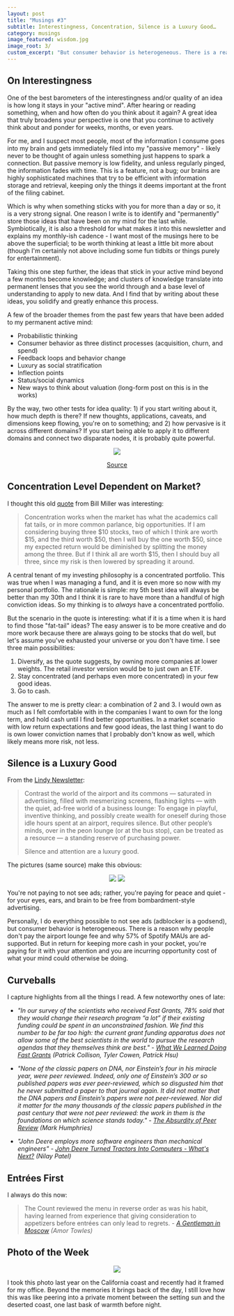 ```yaml
---
layout: post
title: "Musings #3"
subtitle: Interestingness, Concentration, Silence is a Luxury Good…
category: musings
image_featured: wisdom.jpg
image_root: 3/
custom_excerpt: "But consumer behavior is heterogeneous. There is a reason why people don't pay the airport lounge fee and why 57% of Spotify MAUs are ad-supported."
---
```


<!--more-->

## On Interestingness

One of the best barometers of the interestingness and/or quality of an idea is how long it stays in your "active mind". After hearing or reading something, when and how often do you think about it again? A great idea that truly broadens your perspective is one that you continue to actively think about and ponder for weeks, months, or even years.

For me, and I suspect most people, most of the information I consume goes into my brain and gets immediately filed into my "passive memory" - likely never to be thought of again unless something just happens to spark a connection. But passive memory is low fidelity, and unless regularly pinged, the information fades with time. This is a feature, not a bug; our brains are highly sophisticated machines that try to be efficient with information storage and retrieval, keeping only the things it deems important at the front of the filing cabinet.

Which is why when something sticks with you for more than a day or so, it is a very strong signal. One reason I write is to identify and "permanently" store those ideas that have been on my mind for the last while. Symbiotically, it is also a threshold for what makes it into this newsletter and explains my monthly-ish cadence - I want most of the musings here to be above the superficial; to be worth thinking at least a little bit more about (though I'm certainly not above including some fun tidbits or things purely for entertainment).

Taking this one step further, the ideas that stick in your active mind beyond a few months become knowledge; and clusters of knowledge translate into permanent lenses that you see the world through and a base level of understanding to apply to new data. And I find that by writing about these ideas, you solidify and greatly enhance this process.

A few of the broader themes from the past few years that have been added to my permanent active mind:

- Probabilistic thinking
- Consumer behavior as three distinct processes (acquisition, churn, and spend)
- Feedback loops and behavior change
- Luxury as social stratification
- Inflection points
- Status/social dynamics
- New ways to think about valuation (long-form post on this is in the works)

By the way, two other tests for idea quality: 1) if you start writing about it, how much depth is there? If new thoughts, applications, caveats, and dimensions keep flowing, you're on to something; and 2) how pervasive is it across different domains? If you start being able to apply it to different domains and connect two disparate nodes, it is probably quite powerful.

<div class="images">
  <center>
  <img class="img100" src="{{ site.imageurl }}{{ page.image_root }}wisdom.jpg"/>
  <p><a href="https://twitter.com/beco/status/717112009385357316?s=20">Source</a></p>
  </center>
</div>

## Concentration Level Dependent on Market?

I thought this old [quote](https://twitter.com/EightTrack180/status/1409318642039148554?s=20) from Bill Miller was interesting:

> Concentration works when the market has what the academics call fat tails, or in more common parlance, big opportunities. If I am considering buying three $10 stocks, two of which I think are worth $15, and the third worth $50, then I will buy the one worth $50, since my expected return would be diminished by splitting the money among the three. But if I think all are worth $15, then I should buy all three, since my risk is then lowered by spreading it around. 

A central tenant of my investing philosophy is a concentrated portfolio. This was true when I was managing a fund, and it is even more so now with my personal portfolio. The rationale is simple: my 5th best idea will always be better than my 30th and I think it is rare to have more than a handful of high conviction ideas. So my thinking is to *always* have a concentrated portfolio.

But the scenario in the quote is interesting: what if it is a time when it is hard to find those "fat-tail" ideas? The easy answer is to be more creative and do more work because there are always going to be stocks that do well, but let's assume you've exhausted your universe or you don't have time. I see three main possibilities:

1. Diversify, as the quote suggests, by owning more companies at lower weights. The retail investor version would be to just own an ETF.
2. Stay concentrated (and perhaps even more concentrated) in your few good ideas.
3. Go to cash.

The answer to me is pretty clear: a combination of 2 and 3. I would own as much as I felt comfortable with in the companies I want to own for the long term, and hold cash until I find better opportunities. In a market scenario with low return expectations and few good ideas, the last thing I want to do is own lower conviction names that I probably don't know as well, which likely means more risk, not less.

## Silence is a Luxury Good

From the [Lindy Newsletter](https://paulskallas.substack.com/p/creating-an-environment-part-3):

> Contrast the world of the airport and its commons — saturated in advertising, filled with mesmerizing screens, flashing lights — with the quiet, ad-free world of a business lounge: To engage in playful, inventive thinking, and possibly create wealth for oneself during those idle hours spent at an airport, requires silence. But other people’s minds, over in the peon lounge (or at the bus stop), can be treated as a resource — a standing reserve of purchasing power.
> 
> Silence and attention are a luxury good.

The pictures (same source) make this obvious:

<center>
<img class="img70" src="{{ site.imageurl }}{{ page.image_root }}airport1.png"/>
<img class="img70" src="{{ site.imageurl }}{{ page.image_root }}airport2.jpeg"/>
</center>

You're not paying to not see ads; rather, you're paying for peace and quiet - for your eyes, ears, and brain to be free from bombardment-style advertising. 

Personally, I do everything possible to not see ads (adblocker is a godsend), but consumer behavior is heterogeneous. There is a reason why people don't pay the airport lounge fee and why 57% of Spotify MAUs are ad-supported. But in return for keeping more cash in your pocket, you're paying for it with your attention and you are incurring opportunity cost of what your mind could otherwise be doing.

## Curveballs

I capture highlights from all the things I read. A few noteworthy ones of late:

- *"In our survey of the scientists who received Fast Grants, 78% said that they would change their research program “a lot” if their existing funding could be spent in an unconstrained fashion. We find this number to be far too high: the current grant funding apparatus does not allow some of the best scientists in the world to pursue the research agendas that they themselves think are best." - [What We Learned Doing Fast Grants](https://future.a16z.com/what-we-learned-doing-fast-grants/) (Patrick Collison, Tyler Cowen, Patrick Hsu)*

- *"None of the classic papers on DNA, nor Einstein’s four in his miracle year, were peer reviewed. Indeed, only one of Einstein’s 300 or so published papers was ever peer-reviewed, which so disgusted him that he never submitted a paper to that journal again. It did not matter that the DNA papers and Einstein’s papers were not peer-reviewed. Nor did it matter for the many thousands of the classic papers published in the past century that were not peer reviewed: the work in them is the foundations on which science stands today." - [The Absurdity of Peer Review](https://elemental.medium.com/the-absurdity-of-peer-review-1d58e5d9e661) (Mark Humphries)*

- *"John Deere employs more software engineers than mechanical engineers" - [John Deere Turned Tractors Into Computers - What's Next?](https://www.theverge.com/22533735/john-deere-cto-hindman-decoder-interview-right-to-repair-tractors) (Nilay Patel)*

## Entrées First

I always do this now:

> The Count reviewed the menu in reverse order as was his habit, having learned from experience that giving consideration to appetizers before entrées can only lead to regrets. *- [A Gentleman in Moscow](https://www.goodreads.com/book/show/34066798-a-gentleman-in-moscow) (Amor Towles)*
> 

## Photo of the Week

<center>
<img class="img100" src="{{ site.imageurl }}{{ page.image_root }}coast.jpeg"/>
</center>

I took this photo last year on the California coast and recently had it framed for my office. Beyond the memories it brings back of the day, I still love how this was like peering into a private moment between the setting sun and the deserted coast, one last bask of warmth before night.